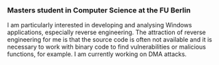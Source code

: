 ### Masters student in Computer Science at the FU Berlin

I am particularly interested in developing and analysing Windows applications, especially reverse engineering.
The attraction of reverse engineering for me is that the source code is often not available and it is necessary to work with binary code to find vulnerabilities or malicious functions, for example.
I am currently working on DMA attacks.
